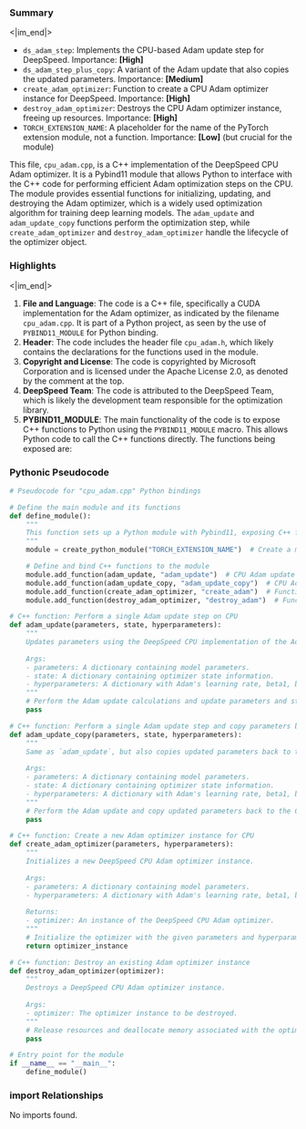 

### Summary

<|im_end|>

* `ds_adam_step`: Implements the CPU-based Adam update step for DeepSpeed. Importance: **[High]**
* `ds_adam_step_plus_copy`: A variant of the Adam update that also copies the updated parameters. Importance: **[Medium]**
* `create_adam_optimizer`: Function to create a CPU Adam optimizer instance for DeepSpeed. Importance: **[High]**
* `destroy_adam_optimizer`: Destroys the CPU Adam optimizer instance, freeing up resources. Importance: **[High]**
* `TORCH_EXTENSION_NAME`: A placeholder for the name of the PyTorch extension module, not a function. Importance: **[Low]** (but crucial for the module)

This file, `cpu_adam.cpp`, is a C++ implementation of the DeepSpeed CPU Adam optimizer. It is a Pybind11 module that allows Python to interface with the C++ code for performing efficient Adam optimization steps on the CPU. The module provides essential functions for initializing, updating, and destroying the Adam optimizer, which is a widely used optimization algorithm for training deep learning models. The `adam_update` and `adam_update_copy` functions perform the optimization step, while `create_adam_optimizer` and `destroy_adam_optimizer` handle the lifecycle of the optimizer object.

### Highlights

<|im_end|>

1. **File and Language**: The code is a C++ file, specifically a CUDA implementation for the Adam optimizer, as indicated by the filename `cpu_adam.cpp`. It is part of a Python project, as seen by the use of `PYBIND11_MODULE` for Python binding.
2. **Header**: The code includes the header file `cpu_adam.h`, which likely contains the declarations for the functions used in the module.
3. **Copyright and License**: The code is copyrighted by Microsoft Corporation and is licensed under the Apache License 2.0, as denoted by the comment at the top.
4. **DeepSpeed Team**: The code is attributed to the DeepSpeed Team, which is likely the development team responsible for the optimization library.
5. **PYBIND11_MODULE**: The main functionality of the code is to expose C++ functions to Python using the `PYBIND11_MODULE` macro. This allows Python code to call the C++ functions directly. The functions being exposed are:

### Pythonic Pseudocode

```python
# Pseudocode for "cpu_adam.cpp" Python bindings

# Define the main module and its functions
def define_module():
    """
    This function sets up a Python module with Pybind11, exposing C++ functions for Adam optimization.
    """
    module = create_python_module("TORCH_EXTENSION_NAME")  # Create a module with the given name

    # Define and bind C++ functions to the module
    module.add_function(adam_update, "adam_update")  # CPU Adam update function
    module.add_function(adam_update_copy, "adam_update_copy")  # CPU Adam update with parameter copy
    module.add_function(create_adam_optimizer, "create_adam")  # Function to create an Adam optimizer
    module.add_function(destroy_adam_optimizer, "destroy_adam")  # Function to destroy an Adam optimizer

# C++ function: Perform a single Adam update step on CPU
def adam_update(parameters, state, hyperparameters):
    """
    Updates parameters using the DeepSpeed CPU implementation of the Adam algorithm.
    
    Args:
    - parameters: A dictionary containing model parameters.
    - state: A dictionary containing optimizer state information.
    - hyperparameters: A dictionary with Adam's learning rate, beta1, beta2, and epsilon.
    """
    # Perform the Adam update calculations and update parameters and state
    pass

# C++ function: Perform a single Adam update step and copy parameters back to CPU
def adam_update_copy(parameters, state, hyperparameters):
    """
    Same as `adam_update`, but also copies updated parameters back to the CPU.
    
    Args:
    - parameters: A dictionary containing model parameters.
    - state: A dictionary containing optimizer state information.
    - hyperparameters: A dictionary with Adam's learning rate, beta1, beta2, and epsilon.
    """
    # Perform the Adam update and copy updated parameters back to the CPU
    pass

# C++ function: Create a new Adam optimizer instance for CPU
def create_adam_optimizer(parameters, hyperparameters):
    """
    Initializes a new DeepSpeed CPU Adam optimizer instance.
    
    Args:
    - parameters: A dictionary containing model parameters.
    - hyperparameters: A dictionary with Adam's learning rate, beta1, beta2, and epsilon.
    
    Returns:
    - optimizer: An instance of the DeepSpeed CPU Adam optimizer.
    """
    # Initialize the optimizer with the given parameters and hyperparameters
    return optimizer_instance

# C++ function: Destroy an existing Adam optimizer instance
def destroy_adam_optimizer(optimizer):
    """
    Destroys a DeepSpeed CPU Adam optimizer instance.
    
    Args:
    - optimizer: The optimizer instance to be destroyed.
    """
    # Release resources and deallocate memory associated with the optimizer
    pass

# Entry point for the module
if __name__ == "__main__":
    define_module()
```


### import Relationships

No imports found.